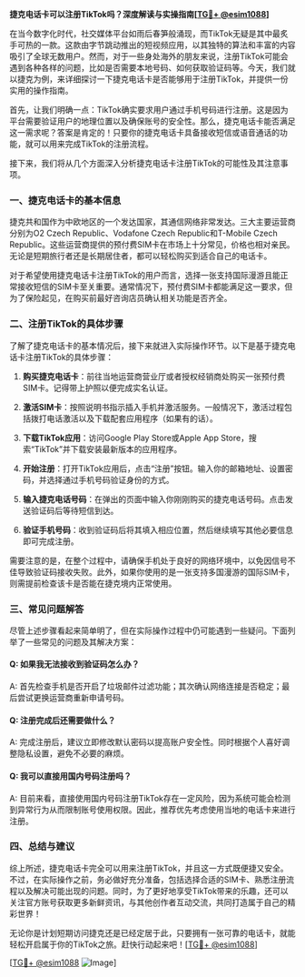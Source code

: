 **捷克电话卡可以注册TikTok吗？深度解读与实操指南[[TG💪+ @esim1088](https://t.me/s/esim1088)]**

在当今数字化时代，社交媒体平台如雨后春笋般涌现，而TikTok无疑是其中最炙手可热的一款。这款由字节跳动推出的短视频应用，以其独特的算法和丰富的内容吸引了全球无数用户。然而，对于一些身处海外的朋友来说，注册TikTok可能会遇到各种各样的问题，比如是否需要本地号码、如何获取验证码等。今天，我们就以捷克为例，来详细探讨一下捷克电话卡是否能够用于注册TikTok，并提供一份实用的操作指南。

首先，让我们明确一点：TikTok确实要求用户通过手机号码进行注册。这是因为平台需要验证用户的地理位置以及确保账号的安全性。那么，捷克电话卡能否满足这一需求呢？答案是肯定的！只要你的捷克电话卡具备接收短信或语音通话的功能，就可以用来完成TikTok的注册流程。

接下来，我们将从几个方面深入分析捷克电话卡注册TikTok的可能性及其注意事项。

### 一、捷克电话卡的基本信息

捷克共和国作为中欧地区的一个发达国家，其通信网络非常发达。三大主要运营商分别为O2 Czech Republic、Vodafone Czech Republic和T-Mobile Czech Republic。这些运营商提供的预付费SIM卡在市场上十分常见，价格也相对亲民。无论是短期旅行者还是长期居住者，都可以轻松购买到适合自己的电话卡。

对于希望使用捷克电话卡注册TikTok的用户而言，选择一张支持国际漫游且能正常接收短信的SIM卡至关重要。通常情况下，预付费SIM卡都能满足这一要求，但为了保险起见，在购买前最好咨询店员确认相关功能是否齐全。

### 二、注册TikTok的具体步骤

了解了捷克电话卡的基本情况后，接下来就进入实际操作环节。以下是基于捷克电话卡注册TikTok的具体步骤：

1. **购买捷克电话卡**：前往当地运营商营业厅或者授权经销商处购买一张预付费SIM卡。记得带上护照以便完成实名认证。
   
2. **激活SIM卡**：按照说明书指示插入手机并激活服务。一般情况下，激活过程包括拨打电话激活以及下载配套应用程序（如果有的话）。

3. **下载TikTok应用**：访问Google Play Store或Apple App Store，搜索“TikTok”并下载安装最新版本的应用程序。

4. **开始注册**：打开TikTok应用后，点击“注册”按钮。输入你的邮箱地址、设置密码，并选择通过手机号码验证身份的方式。

5. **输入捷克电话号码**：在弹出的页面中输入你刚刚购买的捷克电话号码。点击发送验证码后等待短信到达。

6. **验证手机号码**：收到验证码后将其填入相应位置，然后继续填写其他必要信息即可完成注册。

需要注意的是，在整个过程中，请确保手机处于良好的网络环境中，以免因信号不佳导致验证码接收失败。此外，如果你使用的是一张支持多国漫游的国际SIM卡，则需提前检查该卡是否能在捷克境内正常使用。

### 三、常见问题解答

尽管上述步骤看起来简单明了，但在实际操作过程中仍可能遇到一些疑问。下面列举了一些常见的问题及其解决方案：

#### Q: 如果我无法接收到验证码怎么办？
A: 首先检查手机是否开启了垃圾邮件过滤功能；其次确认网络连接是否稳定；最后尝试更换运营商重新申请号码。

#### Q: 注册完成后还需要做什么？
A: 完成注册后，建议立即修改默认密码以提高账户安全性。同时根据个人喜好调整隐私设置，避免不必要的麻烦。

#### Q: 我可以直接用国内号码注册吗？
A: 目前来看，直接使用国内号码注册TikTok存在一定风险，因为系统可能会检测到异常行为从而限制账号使用权限。因此，推荐优先考虑使用当地的电话卡来进行注册。

### 四、总结与建议

综上所述，捷克电话卡完全可以用来注册TikTok，并且这一方式既便捷又安全。不过，在实际操作之前，务必做好充分准备，包括选择合适的SIM卡、熟悉注册流程以及解决可能出现的问题。同时，为了更好地享受TikTok带来的乐趣，还可以关注官方账号获取更多新鲜资讯，与其他创作者互动交流，共同打造属于自己的精彩世界！

无论你是计划短期访问捷克还是已经定居于此，只要拥有一张可靠的电话卡，就能轻松开启属于你的TikTok之旅。赶快行动起来吧！[[TG💪+ @esim1088](https://t.me/s/esim1088)]

[[TG💪+ @esim1088](https://t.me/s/esim1088) ![Image](https://i.postimg.cc/4NQfJmqS/Snipaste-2025-05-13-00-14-12.png)]